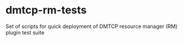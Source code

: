 dmtcp-rm-tests
==============

Set of scripts for quick deployment of DMTCP resource manager (RM) plugin test suite

